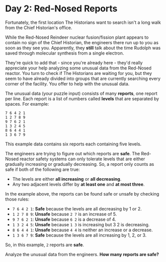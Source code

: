 # Day 2: Red-Nosed Reports
Fortunately, the first location The Historians want to search isn't 
a long walk from the Chief Historian's office.

While the Red-Nosed Reindeer nuclear fusion/fission plant appears 
to contain no sign of the Chief Historian, the engineers there 
run up to you as soon as they see you. Apparently, they **still** 
talk about the time Rudolph was saved through molecular synthesis 
from a single electron.

They're quick to add that - since you're already here - they'd really 
appreciate your help analyzing some unusual data from the 
Red-Nosed reactor. You turn to check if The Historians are 
waiting for you, but they seem to have already divided into 
groups that are currently searching every corner of the facility. 
You offer to help with the unusual data.

The unusual data (your puzzle input) consists of many **reports**, 
one report per line. Each report is a list of numbers called **levels** 
that are separated by spaces. For example:

```
7 6 4 2 1
1 2 7 8 9
9 7 6 2 1
1 3 2 4 5
8 6 4 4 1
1 3 6 7 9
```

This example data contains six reports each containing five levels.

The engineers are trying to figure out which reports are **safe**. 
The Red-Nosed reactor safety systems can only tolerate levels that 
are either gradually increasing or gradually decreasing. So, a 
report only counts as safe if both of the following are true:
- The levels are either **all increasing** or **all decreasing**.
- Any two adjacent levels differ by **at least one** and **at most three**.

In the example above, the reports can be found safe or unsafe by 
checking those rules:

- `7 6 4 2 1`: **Safe** because the levels are all decreasing by 1 or 2.
- `1 2 7 8 9`: **Unsafe** because `2 7` is an increase of 5.
- `9 7 6 2 1`: **Unsafe** because `6 2` is a decrease of 4.
- `1 3 2 4 5`: **Unsafe** because `1 3` is increasing but 3 2 is decreasing.
- `8 6 4 4 1`: **Unsafe** because `4 4` is neither an increase or a decrease.
- `1 3 6 7 9`: **Safe** because the levels are all increasing by 1, 2, or 3.

So, in this example, `2` reports are **safe**.

Analyze the unusual data from the engineers. **How many reports are safe?**

